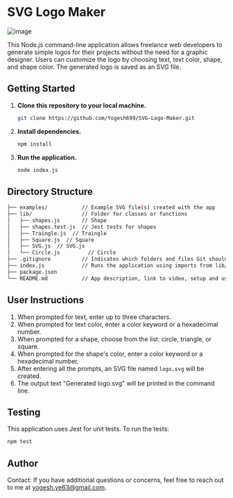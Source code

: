 # SVG Logo Maker

![image](https://github.com/Yogesh699/SVG-Logo-Maker/assets/143371945/14c27d21-bc45-47be-869b-27bf20ba1a22)

This Node.js command-line application allows freelance web developers to generate simple logos for their projects without the need for a graphic designer. Users can customize the logo by choosing text, text color, shape, and shape color. The generated logo is saved as an SVG file.


## Getting Started

1. **Clone this repository to your local machine.**

    ```bash
    git clone https://github.com/Yogesh699/SVG-Logo-Maker.git
    ```

2. **Install dependencies.**

    ```bash
    npm install
    ```

3. **Run the application.**

    ```bash
    node index.js
    ```

## Directory Structure

```bash
├── examples/           // Example SVG file(s) created with the app
├── lib/                // Folder for classes or functions
│   ├── shapes.js       // Shape
│   ├── shapes.test.js  // Jest tests for shapes
│   ├── Traingle.js  // Traingle
│   ├── Square.js  // Square
│   ├── SVG.js  // SVG.js
│   └── Circle.js         // Circle
├── .gitignore          // Indicates which folders and files Git should ignore
├── index.js            // Runs the application using imports from lib/
├── package.json
└── README.md           // App description, link to video, setup and usage instructions
```


## User Instructions

1. When prompted for text, enter up to three characters.
2. When prompted for text color, enter a color keyword or a hexadecimal number.
3. When prompted for a shape, choose from the list: circle, triangle, or square.
4. When prompted for the shape's color, enter a color keyword or a hexadecimal number.
5. After entering all the prompts, an SVG file named `logo.svg` will be created.
6. The output text "Generated logo.svg" will be printed in the command line.

## Testing

This application uses Jest for unit tests. To run the tests:

```bash
npm test
```
## Author
Contact: If you have additional questions or concerns, feel free to reach out to me at yogesh.ye63@gmail.com.
